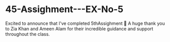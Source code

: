 # 45-Assighment---EX-No-5
Excited to announce that I've completed 5thAssighment 🎉 A huge thank you to Zia Khan and Ameen Alam for their incredible guidance and support throughout the class.
